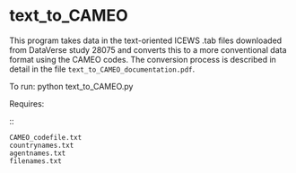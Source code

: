 text_to_CAMEO
=============

This program takes data in the text-oriented ICEWS .tab files downloaded from DataVerse study 28075 and converts 
this to a more conventional data format using the CAMEO codes. The conversion process is described in detail 
in the file `text_to_CAMEO_documentation.pdf`. 

To run: python text_to_CAMEO.py


Requires:

::

	CAMEO_codefile.txt
	countrynames.txt
	agentnames.txt
	filenames.txt



